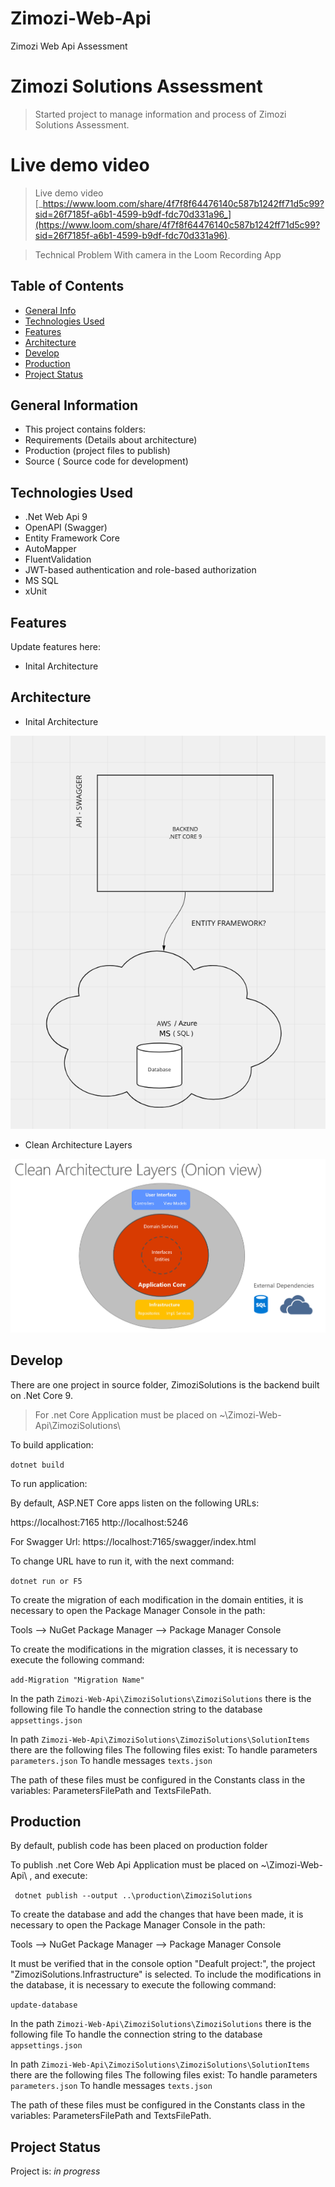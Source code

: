 # Zimozi-Web-Api
Zimozi Web Api Assessment

# Zimozi Solutions Assessment
> Started project to manage information and process of Zimozi Solutions Assessment.


# Live demo video
> Live demo video  [_https://www.loom.com/share/4f7f8f64476140c587b1242ff71d5c99?sid=26f7185f-a6b1-4599-b9df-fdc70d331a96_](https://www.loom.com/share/4f7f8f64476140c587b1242ff71d5c99?sid=26f7185f-a6b1-4599-b9df-fdc70d331a96).

> Technical Problem With camera in the Loom Recording App

## Table of Contents
* [General Info](#general-information)
* [Technologies Used](#technologies-used)
* [Features](#features)
* [Architecture](#architecture)
* [Develop](#develop)
* [Production](#production)
* [Project Status](#project-status)

## General Information
- This project contains folders: 
- Requirements (Details about architecture)
- Production (project files to publish)
- Source ( Source code for development) 


## Technologies Used
- .Net Web Api 9
- OpenAPI (Swagger)
- Entity Framework Core
- AutoMapper
- FluentValidation
- JWT-based authentication and role-based authorization
- MS SQL
- xUnit


## Features
Update features here:
- Inital Architecture


## Architecture
- Inital Architecture

![Architecture](./img/InitialArchitecture.png)

- Clean Architecture Layers

![Architecture](./img/CleanArchitectureLayers.png)

## Develop
There are one project in source folder, ZimoziSolutions is the backend built on .Net Core 9.

>For .net Core Application must be placed on ~\Zimozi-Web-Api\ZimoziSolutions\

To build application:

`dotnet build`

To run application:

By default, ASP.NET Core apps listen on the following URLs:

https://localhost:7165
http://localhost:5246

For Swagger Url:
https://localhost:7165/swagger/index.html


To change URL have to run it, with the next command:

`dotnet run or F5`

To create the migration of each modification in the domain entities, it is necessary to open the Package Manager Console in the path: 

Tools --> NuGet Package Manager --> Package Manager Console

To create the modifications in the migration classes, it is necessary to execute the following command:

`add-Migration "Migration Name"`

In the path `Zimozi-Web-Api\ZimoziSolutions\ZimoziSolutions` there is the following file
To handle the connection string to the database
`appsettings.json`

In path `Zimozi-Web-Api\ZimoziSolutions\ZimoziSolutions\SolutionItems` there are the following files
The following files exist:
To handle parameters
`parameters.json`
To handle messages
`texts.json`

The path of these files must be configured in the Constants class in the variables: ParametersFilePath and TextsFilePath.

## Production

By default, publish code has been placed on production folder

To publish .net Core Web Api Application must be placed on ~\Zimozi-Web-Api\ , and execute:

` dotnet publish --output ..\production\ZimoziSolutions`

To create the database and add the changes that have been made, it is necessary to open the Package Manager Console in the path: 

Tools --> NuGet Package Manager --> Package Manager Console

It must be verified that in the console option "Deafult project:", the project "ZimoziSolutions.Infrastructure" is selected.
To include the modifications in the database, it is necessary to execute the following command:

`update-database`

In the path `Zimozi-Web-Api\ZimoziSolutions\ZimoziSolutions` there is the following file
To handle the connection string to the database
`appsettings.json`

In path `Zimozi-Web-Api\ZimoziSolutions\ZimoziSolutions\SolutionItems` there are the following files
The following files exist:
To handle parameters
`parameters.json`
To handle messages
`texts.json`

The path of these files must be configured in the Constants class in the variables: ParametersFilePath and TextsFilePath.

## Project Status
Project is: _in progress_ 
